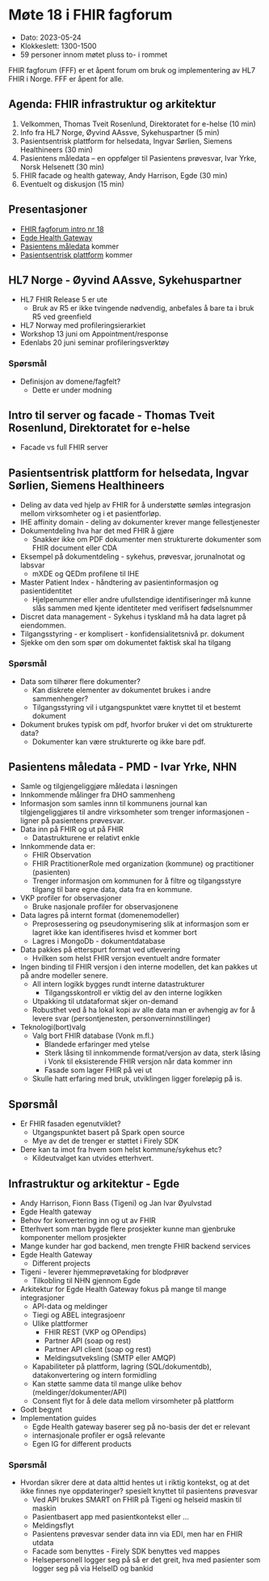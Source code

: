 # Møte 18 i FHIR fagforum

* Dato: 2023-05-24
* Klokkeslett: 1300-1500
* 59 personer innom møtet pluss to- i rommet

FHIR fagforum (FFF) er et åpent forum om bruk og implementering av HL7 FHIR i Norge. FFF er åpent for alle.

## Agenda: FHIR infrastruktur og arkitektur

1. Velkommen, Thomas Tveit Rosenlund, Direktoratet for e-helse (10 min)
2. Info fra HL7 Norge, Øyvind AAssve, Sykehuspartner (5 min)
3. Pasientsentrisk plattform for helsedata, Ingvar Sørlien, Siemens Healthineers (30 min)
4. Pasientens måledata – en oppfølger til Pasientens prøvesvar, Ivar Yrke, Norsk Helsenett (30 min)
5. FHIR facade og health gateway, Andy Harrison, Egde (30 min)
6. Eventuelt og diskusjon (15 min)

## Presentasjoner

* [FHIR fagforum intro nr 18](../presentasjon/2023-05-24-FHIR-fagforum-18.pdf)
* [Egde Health Gateway](../presentasjon/2023-05-24-Egde-Health-Gateway.pdf)
* [Pasientens måledata]() kommer
* [Pasientsentrisk plattform]() kommer

## HL7 Norge - Øyvind AAssve, Sykehuspartner

* HL7 FHIR Release 5 er ute
  * Bruk av R5 er ikke tvingende nødvendig, anbefales å bare ta i bruk R5 ved greenfield
* HL7 Norway med profileringsierarkiet
* Workshop 13 juni om Appointment/response
* Edenlabs 20 juni seminar profileringsverktøy

### Spørsmål

* Definisjon av domene/fagfelt?
  * Dette er under modning

## Intro til server og facade - Thomas Tveit Rosenlund, Direktoratet for e-helse

* Facade vs full FHIR server

## Pasientsentrisk plattform for helsedata, Ingvar Sørlien, Siemens Healthineers

* Deling av data ved hjelp av FHIR for å understøtte sømløs integrasjon mellom virksomheter og i et pasientforløp.
* IHE affinity domain - deling av dokumenter krever mange fellestjenester
* Dokumentdeling hva har det med FHIR å gjøre
  * Snakker ikke om PDF dokumenter men strukturerte dokumenter som FHIR document eller CDA
* Eksempel på dokumentdeling - sykehus, prøvesvar, jorunalnotat og labsvar
  * mXDE og QEDm profilene til IHE
* Master Patient Index - håndtering av pasientinformasjon og pasientidentitet
  * Hjelpenummer eller andre ufullstendige identifiseringer må kunne slås sammen med kjente identiteter med verifisert fødselsnummer
* Discret data management - Sykehus i tyskland må ha data lagret på eiendommen.
* Tilgangsstyring - er komplisert - konfidensialitetsnivå pr. dokument
* Sjekke om den som spør om dokumentet faktisk skal ha tilgang

### Spørsmål

* Data som tilhører flere dokumenter?
  * Kan diskrete elementer av dokumentet brukes i andre sammenhenger?
  * Tilgangsstyring vil i utgangspunktet være knyttet til et bestemt dokument
* Dokument brukes typisk om pdf, hvorfor bruker vi det om strukturerte data?
  * Dokumenter kan være strukturerte og ikke bare pdf.

## Pasientens måledata - PMD - Ivar Yrke, NHN

* Samle og tilgjengeliggjøre måledata i løsningen
* Innkommende målinger fra DHO sammenheng
* Informasjon som samles innn til kommunens journal kan tilgjengeliggjøres til andre virksomheter som trenger informasjonen - ligner på pasientens prøvesvar.
* Data inn på FHIR og ut på FHIR
  * Datastrukturene er relativt enkle
* Innkommende data er:
  * FHIR Observation
  * FHIR PractitionerRole med organization (kommune) og practitioner (pasienten)
  * Trenger informasjon om kommunen for å filtre og tilgangsstyre tilgang til bare egne data, data fra en kommune.
* VKP profiler for observasjoner
  * Bruke nasjonale profiler for observasjonene
* Data lagres på internt format (domenemodeller)
  * Preprosessering og pseudonymisering slik at informasjon som er lagret ikke kan identifiseres hvisd et kommer bort
  * Lagres i MongoDb - dokumentdatabase
* Data pakkes på etterspurt format ved utlevering
  * Hvilken som helst FHIR versjon eventuelt andre formater
* Ingen binding til FHIR versjon i den interne modellen, det kan pakkes ut på andre modeller senere.
  * All intern logikk bygges rundt interne datastrukturer
    * Tilgangsskontroll er viktig del av den interne logikken
  * Utpakking til utdataformat skjer on-demand
  * Robusthet ved å ha lokal kopi av alle data man er avhengig av for å levere svar (persontjenesten, personverninnstillinger)
* Teknologi(bort)valg
  * Valg bort FHIR database (Vonk m.fl.)
    * Blandede erfaringer med ytelse
    * Sterk låsing til innkommende format/versjon av data, sterk låsing i Vonk til eksisterende FHIR versjon når data kommer inn
    * Fasade som lager FHIR på vei ut
  * Skulle hatt erfaring med bruk, utviklingen ligger foreløpig på is.

## Spørsmål

* Er FHIR fasaden egenutviklet?
  * Utgangspunktet basert på Spark open source
  * Mye av det de trenger er støttet i Firely SDK
* Dere kan ta imot fra hvem som helst kommune/sykehus etc?
  * Kildeutvalget kan utvides etterhvert.

## Infrastruktur og arkitektur - Egde

* Andy Harrison, Fionn Bass (Tigeni) og Jan Ivar Øyulvstad
* Egde Health gateway
* Behov for konvertering inn og ut av FHIR
* Etterhvert som man bygde flere prosjekter kunne man gjenbruke komponenter mellom prosjekter
* Mange kunder har god backend, men trengte FHIR backend services
* Egde Health Gateway
  * Different projects
* Tigeni - leverer hjemmeprøvetaking for blodprøver
  * Tilkobling til NHN gjennom Egde
* Arkitektur for Egde Health Gateway fokus på mange til mange integrasjoner
  * API-data og meldinger
  * Tiegi og ABEL integrasjoenr
  * Ulike plattformer
    * FHIR REST (VKP og OPendips)
    * Partner API (soap og rest)
    * Partner API client (soap og rest)
    * Meldingsutveksling (SMTP eller AMQP)
  * Kapabiliteter på plattform, lagring (SQL/dokumentdb), datakonvertering og intern formidling
  * Kan støtte samme data til mange ulike behov (meldinger/dokumenter/API)
  * Consent flyt for å dele data mellom virsomheter på plattform
* Godt begynt
* Implementation guides
  * Egde Health gateway baserer seg på no-basis der det er relevant
  * internasjonale profiler er også relevante
  * Egen IG for different products

### Spørsmål

* Hvordan sikrer dere at data alttid hentes ut i riktig kontekst, og at det ikke finnes nye oppdateringer? spesielt knyttet til pasientens prøvesvar
  * Ved API brukes SMART on FHIR på Tigeni og helseid maskin til maskin
  * Pasientbasert app med pasientkontekst eller ...
  * Meldingsflyt
  * Pasientens prøvesvar sender data inn via EDI, men har en FHIR utdata
  * Facade som benyttes - Firely SDK benyttes ved mappes
  * Helsepersonell logger seg på så er det greit, hva med pasienter som logger seg på via HelseID og bankid
